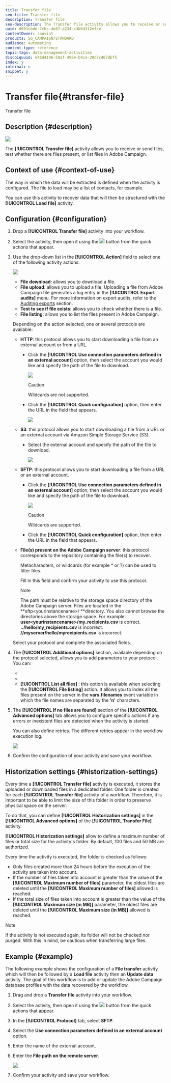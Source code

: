```yaml
---
title: Transfer file
seo-title: Transfer file
description: Transfer file
seo-description: The Transfer file activity allows you to receive or send files, test whether there are files present, or list files in Adobe Campaign.
uuid: d691cbde-7cbc-4e87-a234-c3b64312efce
contentOwner: sauviat
products: SG_CAMPAIGN/STANDARD
audience: automating
content-type: reference
topic-tags: data-management-activities
discoiquuid: e46d4196-59af-498e-b4ca-20d7c407dbf5
index: y
internal: n
snippet: y
---
```


# Transfer file{#transfer-file}

Transfer file

## Description {#description}

![](assets/file_transfer.png)

The **[!UICONTROL Transfer file]** activity allows you to receive or send files, test whether there are files present, or list files in Adobe Campaign.

## Context of use {#context-of-use}

The way in which the data will be extracted is defined when the activity is configured. The file to load may be a list of contacts, for example.

You can use this activity to recover data that will then be structured with the **[!UICONTROL Load file]** activity.

## Configuration {#configuration}

1. Drop a **[!UICONTROL Transfer file]** activity into your workflow.
1. Select the activity, then open it using the ![](assets/edit_darkgrey-24px.png) button from the quick actions that appear.
1. Use the drop-down list in the **[!UICONTROL Action]** field to select one of the following activity actions:

   ![](assets/wkf_file_transfer_01.png)

    * **File download**: allows you to download a file.
    * **File upload**: allows you to upload a file. Uploading a file from Adobe Campaign file generates a log entry in the **[!UICONTROL Export audits]** menu. For more information on export audits, refer to the [Auditing exports](../../administration/using/auditing-export-logs.md) section.
    * **Test to see if file exists**: allows you to check whether there is a file.
    * **File listing**: allows you to list the files present in Adobe Campaign.

   Depending on the action selected, one or several protocols are available:

    * **HTTP**: this protocol allows you to start downloading a file from an external account or from a URL.

        * Click the **[!UICONTROL Use connection parameters defined in an external account]** option, then select the account you would like and specify the path of the file to download.
        
          ![](assets/wkf_file_transfer_03.png)

          >[!CAUTION]
          >
          >Wildcards are not supported.

        * Click the **[!UICONTROL Quick configuration]** option, then enter the URL in the field that appears.
        
          ![](assets/wkf_file_transfer_04.png)

    * **S3**: this protocol allows you to start downloading a file from a URL or an external account via Amazon Simple Storage Service (S3).

        * Select the external account and specify the path of the file to download.
        
          ![](assets/wkf_file_transfer_08.png)

    * **SFTP**: this protocol allows you to start downloading a file from a URL or an external account.

        * Click the **[!UICONTROL Use connection parameters defined in an external account]** option, then select the account you would like and specify the path of the file to download.
        
          ![](assets/wkf_file_transfer_07.png)

          >[!CAUTION]
          >
          >Wildcards are supported.

        * Click the **[!UICONTROL Quick configuration]** option, then enter the URL in the field that appears.

    * **File(s) present on the Adobe Campaign server**: this protocol corresponds to the repository containing the file(s) to recover.

      Metacharacters, or wildcards (for example &#42; or ?) can be used to filter files.

      Fill in this field and confirm your activity to use this protocol.

      >[!NOTE]
      >
      >The path must be relative to the storage space directory of the Adobe Campaign server. Files are located in the **sftp&lt;yourinstancename&gt;/ **directory. You also cannot browse the directories above the storage space. For example: **user&lt;yourinstancename>/my_recipients.csv** is correct. **../hello/my_recipients.csv** is incorrect. **//myserver/hello/myrecipients.csv** is incorrect.

   Select your protocol and complete the associated fields.

1. The **[!UICONTROL Additional options]** section, available depending on the protocol selected, allows you to add parameters to your protocol. You can:

    * 
    * 
    * **[!UICONTROL List all files]** : this option is available when selecting the **[!UICONTROL File listing]** action. It allows you to index all the files present on the server in the **vars.filenames** event variable in which the file names are separated by the **'n'** characters.

1. The **[!UICONTROL If no files are found]** section of the **[!UICONTROL Advanced options]** tab allows you to configure specific actions if any errors or inexistent files are detected when the activity is started.

   You can also define retries. The different retries appear in the workflow execution log.

   ![](assets/wkf_file_transfer_09.png)

1. Confirm the configuration of your activity and save your workflow.

## Historization settings {#historization-settings}

Every time a **[!UICONTROL Transfer file]** activity is executed, it stores the uploaded or downloaded files in a dedicated folder. One folder is created for each **[!UICONTROL Transfer file]** activity of a workflow. Therefore, it is important to be able to limit the size of this folder in order to preserve physical space on the server.

To do that, you can define **[!UICONTROL Historization settings]** in the **[!UICONTROL Advanced options]** of the **[!UICONTROL Transfer File]** activity.

**[!UICONTROL Historization settings]** allow to define a maximum number of files or total size for the activity's folder. By default, 100 files and 50 MB are authorized.

Every time the activity is executed, the folder is checked as follows:

* Only files created more than 24 hours before the execution of the activity are taken into account.
* If the number of files taken into account is greater than the value of the **[!UICONTROL Maximum number of files]** parameter, the oldest files are deleted until the **[!UICONTROL Maximum number of files]** allowed is reached.
* If the total size of files taken into account is greater than the value of the **[!UICONTROL Maximum size (in MB)]** parameter, the oldest files are deleted until the **[!UICONTROL Maximum size (in MB)]** allowed is reached.

>[!NOTE]
>
>If the activity is not executed again, its folder will not be checked nor purged. With this in mind, be cautious when transferring large files.

## Example {#example}

The following example shows the configuration of a **File transfer** activity which will then be followed by a **Load file** activity then an **Update data** activity. The goal of this workflow is to add or update the Adobe Campaign database profiles with the data recovered by the workflow.

1. Drag and drop a **Transfer file** activity into your workflow.
1. Select the activity, then open it using the ![](assets/edit_darkgrey-24px.png) button from the quick actions that appear.
1. In the **[!UICONTROL Protocol]** tab, select **SFTP**.
1. Select the **Use connection parameters defined in an external account** option.
1. Enter the name of the external account.
1. Enter the **File path on the remote server**.

   ![](assets/wkf_file_transfer_07.png)

1. Confirm your activity and save your workflow.

